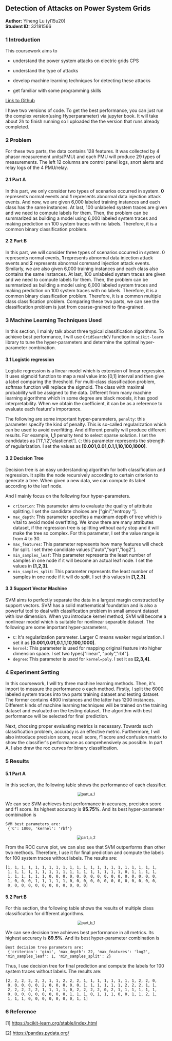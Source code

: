 ##                           Detection of Attacks on Power System Grids

**Author:** Yiheng Lu (yl15u20)  
**Student ID:** 32181566

### 1 Introduction

This coursework aims to 

- understand the power system attacks on electric grids CPS

- understand the type of attacks

- develop machine learning techniques for detecting these attacks

- get familiar with some programming skills

[Link to Github](https://github.com/rarapazii/COMP3217-CW2)

I have two versions of code. To get the best performance, you can just run the complex version(using Hyperparameter) via jupyter book. It will take about 2h to finish running so I uploaded the the version that runs already completed. 

  

### 2 Problem

For these two parts, the data contains 128 features. It was collected by 4 phasor measurement units(PMU) and each PMU will produce 29 types of measurements. The left 12 columns are control panel logs, snort alerts and relay logs of the 4 PMU/relay.

#### 2.1 Part A

In this part, we only consider two types of scenarios occurred in system. **0** represents normal events and **1** represents abnormal data injection attack events. And now, we are given 6,000 labeled training instances and each class has the same instances. At last, 100 unlabeled system traces are given and we need to compute labels for them. Then, the problem can be summarized as building  a model using 6,000 labeled system traces and making prediction on 100 system traces with no labels. Therefore, it is a common binary classification problem.

#### 2.2 Part B

In this part, we will consider three types of scenarios occurred in system. $0$ represents normal events, **1** represents abnormal data injection attack events and **2** represents abnormal command injection attack events. Similarly, we are also given 6,000 training instances and each class also contains the same instances. At last, 100 unlabeled system traces are given and we need to compute labels for them.  Then, the problem can be summarized as building  a model using 6,000 labeled system traces and making prediction on 100 system traces with no labels. Therefore, it is a common binary classification problem. Therefore, it is a common multiple class classification problem. Comparing these two parts, we can see the classification problem is just from coarse-grained to fine-grained.



### 3 Machine Learning Techniques Used

In this section, I mainly talk about three typical classification algorithms. To achieve best performance, I will use `GridSearchCV` function in `scikit-learn` library to tune the hyper-parameters and determine the optimal hyper-parameter combination.

#### 3.1 Logistic regression

Logistic regression is a linear model which is extension of linear regression. It uses sigmoid function to map a real value into [0,1] interval and then give a label comparing the threshold. For multi-class classification problem, softmax function will replace the sigmoid. The class with maximal probability will be assigned to the data. Different from many machine learning algorithms which in some degree are black models, it has good interpretability. When we obtain the coefficient, it can be as a reference to evaluate each feature's importance. 

The following are some important hyper-parameters,
`penalty`: this parameter specify the kind of penalty. This is so-called regularization which can be used to avoid overfitting. And different penalty will produce different results. For example, **l_1** penalty tend to select sparse solution. I set the candidates as ['l1','l2','elasticnet'].
`C`: this parameter represents the strength of regularization. I set the values as **[0.001,0.01,0.1,1,10,100,1000]**.

#### 3.2 Decision Tree

Decision tree is an easy understanding algorithm for both classification and regression. It splits the node recursively according to certain criterion to generate a tree. When given a new data, we can compute its label according to the leaf node.

And I mainly focus on the following four hyper-parameters.

- `criterion`: This parameter aims to evaluate the quality of attribute splitting.  I set the candidate choices are ["gini","entropy "]. 
- `max_depth`:  This parameter specifies a maximum  depth of tree which is vital to avoid model overfitting. We know there are many attributes dataset, if the regression tree is splitting without early stop and it will make the tree so complex. For this parameter, I set the value range is from 4 to 30. 
- `max_features`:  This parameter represents how many features will check for split. I set three candidate values ["auto","sqrt","log2"].
- `min_samples_leaf`: This parameter represents the least number of samples in one node if it will become an actual leaf node. I set the values in **[1,2,3]**.
- `min_samples_split`: This parameter represents the least number of  samples in one node if it will do split.  I set this values in **[1,2,3]**.

#### 3.3 Support Vector Machine

SVM aims to perfectly separate the data in a largest margin constructed by support vectors. SVM has a solid mathematical foundation and is also a powerful tool to deal with classification problem in small amount dataset with low dimension. When you introduce kernel method, SVM will become a nonlinear model which is suitable for nonlinear separable dataset. The following are some important hyper-parameters,

- `C`: It's regularization parameter. Larger C means weaker regularization.  I set it as **[0.001,0.01,0.1,1,10,100,1000]**.
- `kernel`: This parameter is used for mapping original feature into higher dimension space. I set two types["linear", "poly","rbf"].
- `degree`: This parameter is used for `kernel=poly`. I set it as **[2,3,4]**.



### 4 Experiment Setting

In this coursework, I will try three machine learning methods. Then, it's import to measure the performance o each method. Firstly, I split the 6000 labeled system traces into two parts training dataset and testing dataset. The former contains 4800 instances and the latter has 1200 instances. Different kinds of machine learning techniques will be trained on the training dataset and evaluated on the testing dataset. The algorithm with best performance will be selected for final prediction.

Next, choosing proper evaluating metrics is necessary. Towards such classification problem, accuracy is an effective metric. Furthermore, I will also introduce precision score, recall score, f1 score and confusion matrix to show the classifier's performance as comprehensively as possible. In part A, I also draw the roc curves for binary classification.



### 5 Results

#### 5.1 Part A

In this section, the following table shows the performance of each classifier.


<p align="center"><img src="part_a_1.png" alt="part_a_1" style="zoom:80%;" /></p>

We can see SVM achieves best performance in accuracy, precision score and f1 score. Its highest accuracy is **95.75\%**.  And its best hyper-parameter combination is

```
SVM best parameters are:
 {'C': 1000, 'kernel': 'rbf'}
```

<p align="center"><img src="part_a_2.png" alt="part_a_2" style="zoom:80%;" /></p>


From the ROC curve plot, we can also see that SVM outperforms than other two methods. Therefore, I use it for final prediction and compute the labels for 100 system traces without labels. The results are:

```
[1, 1, 1, 1, 1, 1, 1, 1, 1, 1, 1, 1, 1, 1, 1, 1, 1, 1, 1, 1, 1, 1,
 1, 1, 1, 1, 1, 1, 1, 1, 1, 1, 1, 1, 1, 1, 1, 1, 1, 0, 1, 1, 1, 1,
 1, 1, 1, 1, 1, 1, 0, 0, 0, 0, 0, 0, 0, 0, 0, 0, 0, 0, 0, 0, 0, 0,
 1, 0, 0, 0, 1, 1, 1, 1, 1, 0, 0, 0, 0, 0, 0, 0, 0, 0, 0, 0, 0, 0,
 0, 0, 0, 0, 0, 0, 0, 0, 0, 0, 0, 0]
```

#### 5.2 Part B

For this section, the following table shows the results of multiple class classification for different algorithms.

<p align="center"><img src="part_b_1.png" alt="part_b_1" style="zoom:80%;" /></p>

We can see decision tree achieves best performance in all metrics. Its highest accuracy is **89.5\%**. And its best hyper-parameter combination is

```
Best decision tree parameters are:
 {'criterion': 'gini', 'max_depth': 22, 'max_features': 'log2', 'min_samples_leaf': 1, 'min_samples_split': 2}
```

Thus, I use decision tree for final prediction and compute the labels for 100 system traces without labels. The results are:

```
[2, 2, 2, 2, 2, 2, 1, 1, 2, 2, 2, 1, 1, 1, 1, 1, 1, 1, 1, 2, 2, 0,
 0, 0, 0, 0, 0, 2, 0, 0, 0, 0, 0, 1, 1, 1, 1, 1, 1, 2, 2, 2, 1, 1,
 2, 2, 2, 2, 2, 1, 1, 1, 1, 0, 2, 2, 2, 2, 0, 2, 1, 1, 1, 1, 1, 1,
 0, 0, 0, 0, 0, 0, 0, 0, 0, 1, 1, 1, 0, 1, 1, 1, 0, 0, 1, 1, 2, 1,
 1, 1, 1, 0, 0, 0, 0, 0, 0, 0, 1, 1]
```

### 6 Reference

[1] https://scikit-learn.org/stable/index.html

[2] https://pandas.pydata.org/

